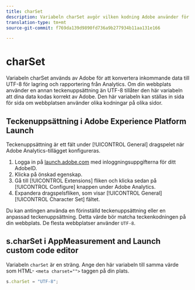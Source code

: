 ```yaml
---
title: charSet
description: Variabeln charSet avgör vilken kodning Adobe använder för att analysera din bildbegäran.
translation-type: tm+mt
source-git-commit: f769da139d9890fd736a9b277934b11aa131e166

---
```



# charSet

Variabeln charSet används av Adobe för att konvertera inkommande data till UTF-8 för lagring och rapportering från Analytics. Om din webbplats använder en annan teckenuppsättning än UTF-8 tillåter den här variabeln att dina data kodas korrekt av Adobe. Den här variabeln kan ställas in sida för sida om webbplatsen använder olika kodningar på olika sidor.

## Teckenuppsättning i Adobe Experience Platform Launch

Teckenuppsättning är ett fält under [!UICONTROL General] dragspelet när Adobe Analytics-tillägget konfigureras.

1. Logga in på [launch.adobe.com](https://launch.adobe.com) med inloggningsuppgifterna för ditt AdobeID.
2. Klicka på önskad egenskap.
3. Gå till [!UICONTROL Extensions] fliken och klicka sedan på [!UICONTROL Configure] knappen under Adobe Analytics.
4. Expandera dragspelsfliken, som visar [!UICONTROL General] [!UICONTROL Character Set] fältet.

Du kan antingen använda en förinställd teckenuppsättning eller en anpassad teckenuppsättning. Detta värde bör matcha teckenkodningen på din webbplats. De flesta webbplatser använder `UTF-8`.

## s.charSet i AppMeasurement and Launch custom code editor

Variabeln `charSet` är en sträng. Ange den här variabeln till samma värde som HTML- `<meta charset="">` taggen på din plats.

```js
s.charSet = "UTF-8";
```
